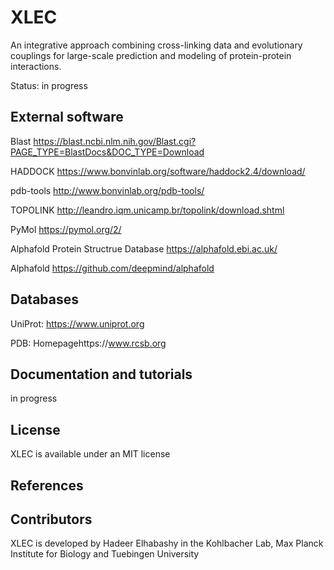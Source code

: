 # XLEC
An integrative approach combining cross-linking data and evolutionary couplings for large-scale prediction and modeling of protein-protein interactions. 

Status: in progress

## External software

Blast https://blast.ncbi.nlm.nih.gov/Blast.cgi?PAGE_TYPE=BlastDocs&DOC_TYPE=Download

HADDOCK https://www.bonvinlab.org/software/haddock2.4/download/

pdb-tools http://www.bonvinlab.org/pdb-tools/

TOPOLINK http://leandro.iqm.unicamp.br/topolink/download.shtml

PyMol https://pymol.org/2/

Alphafold Protein Structrue Database https://alphafold.ebi.ac.uk/

Alphafold https://github.com/deepmind/alphafold



## Databases
UniProt: https://www.uniprot.org

PDB: Homepagehttps://www.rcsb.org


## Documentation and tutorials
in progress

## License
XLEC is available under an MIT license 

## References

## Contributors
XLEC is developed by Hadeer Elhabashy in the Kohlbacher Lab, Max Planck Institute for Biology and Tuebingen University

